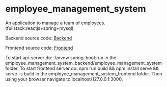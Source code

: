 # employee_management_system
An application to manage a team of employees. (fullstack:reactjs+spring+mysql)

Backend source code: <a target="_blank" href="https://www.github.com/giorgosathanasopoulos/employee_management_system_backend">Backend</a>

Frontend source code: <a target="_blank" href="https://www.github.com/giorgosathanasopoulos/employee_management_system_frontend">Frontend</a>

To start api-server do: .\mvnw spring-boot:run in the employee_management_system_backend/employee_management_system folder.
To start frontend server do: npm run build && npm install serve && serve -s build in the employee_management_system_frontend folder.
Then using your browser navigate to localhost/127.0.0.1:3000.
